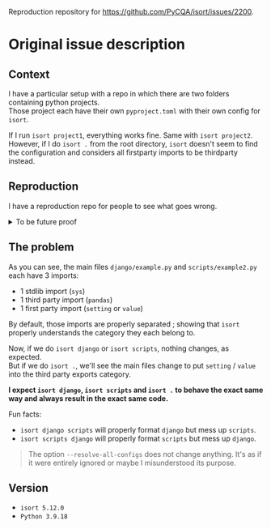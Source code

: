 Reproduction repository for https://github.com/PyCQA/isort/issues/2200.



# Original issue description

## Context

I have a particular setup with a repo in which there are two folders containing python projects.  
Those project each have their own `pyproject.toml` with their own config for `isort`.

If I run `isort project1`, everything works fine. Same with `isort project2`. However, if I do `isort .` from the root directory, `isort` doesn't seem to find the configuration and considers all firstparty imports to be thirdparty instead.

## Reproduction

I have a reproduction repo for people to see what goes wrong.  

<details>

<summary>To be future proof</summary>

### Structure

```
 > tree
.
├── django
│   ├── example.py
│   ├── pyproject.toml
│   └── setting.py
└── scripts
    ├── example2.py
    ├── pyproject.toml
    └── value.py

2 directories, 6 files
```

### Files in `django`

**django/pyproject.toml**
```toml
[tool.isort]
profile = "black"
line_length = 120
sections = "FUTURE,STDLIB,THIRDPARTY,FIRSTPARTY,LOCALFOLDER"
```

**django/example.py**
```py
import sys

import pandas

from setting import test


def my_example(request):
    print(test)
```

**django/setting.py**
```py
test = "hello"
```

### Files in `scripts`

**scripts/pyproject.toml**
```toml
[tool.isort]
profile = "black"
line_length = 120
sections = "FUTURE,STDLIB,THIRDPARTY,FIRSTPARTY,LOCALFOLDER"
```

**scripts/example2.py**
```py
import sys

import pandas

from value import test2


def second_test(request):
    print(test2)
```

**scripts/value.py**
```py
test2 = "hola"
```

</details>

## The problem

As you can see, the main files `django/example.py` and `scripts/example2.py` each have 3 imports:
- 1 stdlib import (`sys`)
- 1 third party import (`pandas`)
- 1 first party import (`setting` or `value`)

By default, those imports are properly separated ; showing that `isort` properly understands the category they each belong to.

Now, if we do `isort django` or `isort scripts`, nothing changes, as expected.  
But if we do `isort .`, we'll see the main files change to put `setting` / `value` into the third party exports category.

**I expect `isort django`, `isort scripts` and `isort .` to behave the exact same way and always result in the exact same code.**

Fun facts:
- `isort django scripts` will properly format `django` but mess up `scripts`.
- `isort scripts django` will properly format `scripts` but mess up `django`.

> The option `--resolve-all-configs` does not change anything. It's as if it were entirely ignored or maybe I misunderstood its purpose.

## Version

- `isort 5.12.0`
- `Python 3.9.18`

